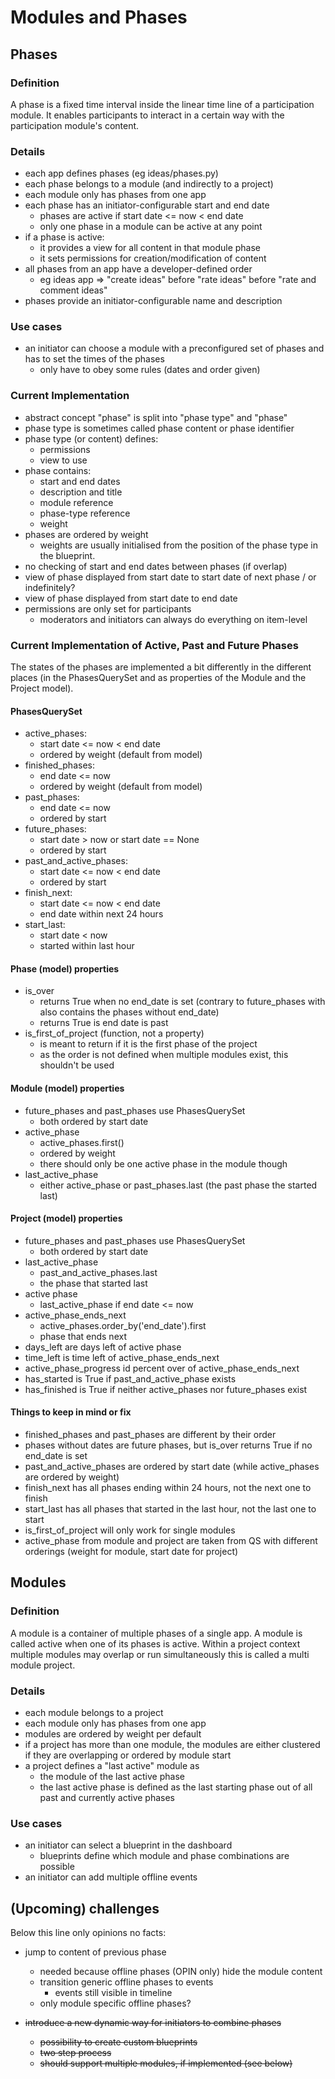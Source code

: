 # Modules and Phases

## Phases

### Definition

A phase is a fixed time interval inside the linear time line of
a participation module. It enables participants to interact in a certain
way with the participation module's content.

### Details

-   each app defines phases (eg ideas/phases.py)
-   each phase belongs to a module (and indirectly to a project)
-   each module only has phases from one app
-   each phase has an initiator-configurable start and end date
    -   phases are active if start date <= now < end date
    -   only one phase in a module can be active at any point
-   if a phase is active:
    -   it provides a view for all content in that module phase
    -   it sets permissions for creation/modification of content
-   all phases from an app have a developer-defined order
    -   eg ideas app => "create ideas" before "rate ideas" before "rate and
        comment ideas"
-   phases provide an initiator-configurable name and description

### Use cases

-   an initiator can choose a module with a preconfigured set of phases and has
    to set the times of the phases
    -   only have to obey some rules (dates and order given)

### Current Implementation

-   abstract concept "phase" is split into "phase type" and "phase"
-   phase type is sometimes called phase content or phase identifier
-   phase type (or content) defines:
    -   permissions
    -   view to use
-   phase contains:
    -   start and end dates
    -   description and title
    -   module reference
    -   phase-type reference
    -   weight
-   phases are ordered by weight
    -   weights are usually initialised from the position of the phase type in
        the blueprint.
-   no checking of start and end dates between phases (if overlap)
-   view of phase displayed from start date to start date of next phase / or
    indefinitely?
-   view of phase displayed from start date to end date
-   permissions are only set for participants
    - moderators and initiators can always do everything on item-level

### Current Implementation of Active, Past and Future Phases

The states of the phases are implemented a bit differently in the different places (in the PhasesQuerySet and as properties of the Module and the Project model).

#### PhasesQuerySet
-   active_phases:
    -   start date <= now < end date
    -   ordered by weight (default from model)
-   finished_phases:
    -   end date <= now
    -   ordered by weight (default from model)
-   past_phases:
    -   end date <= now
    -   ordered by start
-   future_phases:
    -   start date > now or start date == None
    -   ordered by start
-   past_and_active_phases:
    -   start date <= now < end date
    -   ordered by start
-   finish_next:
    -   start date <= now < end date
    -   end date within next 24 hours
-   start_last:
    -   start date < now
    -   started within last hour

#### Phase (model) properties
-   is_over
    -   returns True when no end_date is set (contrary to future_phases with also contains the phases without end_date)
    -   returns True is end date is past
-   is_first_of_project (function, not a property)
    -   is meant to return if it is the first phase of the project
    -   as the order is not defined when multiple modules exist, this shouldn't be used

#### Module (model) properties
-   future_phases and past_phases use PhasesQuerySet
    -   both ordered by start date
-   active_phase
    - active_phases.first()
    - ordered by weight
    - there should only be one active phase in the module though
-   last_active_phase
    - either active_phase or past_phases.last (the past phase the started last)

#### Project (model) properties
-   future_phases and past_phases use PhasesQuerySet
    -   both ordered by start date
-   last_active_phase
    -   past_and_active_phases.last
    -   the phase that started last
-   active phase
    -   last_active_phase if end date <= now
-   active_phase_ends_next
    -   active_phases.order_by('end_date').first
    -   phase that ends next
-   days_left are days left of active phase
-   time_left is time left of active_phase_ends_next
-   active_phase_progress id percent over of active_phase_ends_next
-   has_started is True if past_and_active_phase exists
-   has_finished is True if neither active_phases nor future_phases exist

#### Things to keep in mind or fix
-   finished_phases and past_phases are different by their order
-   phases without dates are future phases, but is_over returns True if no end_date is set
-   past_and_active_phases are ordered by start date (while active_phases are ordered by weight)
-   finish_next has all phases ending within 24 hours, not the next one to finish
-   start_last has all phases that started in the last hour, not the last one to start
-   is_first_of_project will only work for single modules
-   active_phase from module and project are taken from QS with different orderings (weight for module, start date for project)

## Modules

### Definition

A module is a container of multiple phases of a single app. A module is called
active when one of its phases is active. Within a project context multiple
modules may overlap or run simultaneously this is called a multi module project.

### Details

-   each module belongs to a project
-   each module only has phases from one app
-   modules are ordered by weight per default
-   if a project has more than one module, the modules are either clustered if they are overlapping or ordered by module start
-   a project defines a "last active" module as
    -   the module of the last active phase
    -   the last active phase is defined as the last starting phase out of all past
        and currently active phases

### Use cases

-   an initiator can select a blueprint in the dashboard
    -   blueprints define which module and phase combinations are possible
-   an initiator can add multiple offline events

## (Upcoming) challenges

Below this line only opinions no facts:

-   jump to content of previous phase
    -   needed because offline phases (OPIN only) hide the module content
    -   transition generic offline phases to events
        -   events still visible in timeline
    -   only module specific offline phases?

-   ~~introduce a new dynamic way for initiators to combine phases~~
    -   ~~possibility to create custom blueprints~~
    -   ~~two step process~~
    -   ~~should support multiple modules, if implemented (see below)~~
